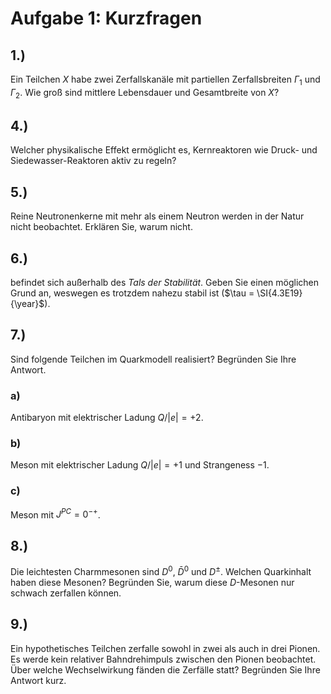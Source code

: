 # Aufgabe 1: Kurzfragen

## 1.)

Ein Teilchen $X$ habe zwei Zerfallskanäle mit partiellen Zerfallsbreiten
$\Gamma_1$ und $\Gamma_2$. Wie groß sind mittlere Lebensdauer und
Gesamtbreite von $X$?

## 4.)

Welcher physikalische Effekt ermöglicht es, Kernreaktoren wie Druck- und
Siedewasser-Reaktoren aktiv zu regeln?

## 5.)

Reine Neutronenkerne mit mehr als einem Neutron werden in der Natur
nicht beobachtet. Erklären Sie, warum nicht.

## 6.)

befindet sich außerhalb des *Tals der Stabilität*. Geben Sie einen
möglichen Grund an, weswegen es trotzdem nahezu stabil ist
($\tau = \SI{4.3E19}{\year}$).

## 7.)

Sind folgende Teilchen im Quarkmodell realisiert? Begründen Sie Ihre
Antwort.

### a)

Antibaryon mit elektrischer Ladung $Q / |e| = +2$.

### b)

Meson mit elektrischer Ladung $Q / |e| = +1$ und Strangeness $-1$.

### c)

Meson mit $J^{PC} = 0^{-+}$.

## 8.)

Die leichtesten Charmmesonen sind $D^0$, $\bar D^0$ und $D^\pm$. Welchen
Quarkinhalt haben diese Mesonen? Begründen Sie, warum diese $D$-Mesonen
nur schwach zerfallen können.

## 9.)

Ein hypothetisches Teilchen zerfalle sowohl in zwei als auch in drei
Pionen. Es werde kein relativer Bahndrehimpuls zwischen den Pionen
beobachtet. Über welche Wechselwirkung fänden die Zerfälle statt?
Begründen Sie Ihre Antwort kurz.
